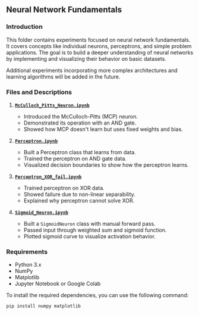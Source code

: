 ## Neural Network Fundamentals

### Introduction

This folder contains experiments focused on neural network fundamentals. It covers concepts like individual neurons, perceptrons, and simple problem applications. The goal is to build a deeper understanding of neural networks by implementing and visualizing their behavior on basic datasets.

Additional experiments incorporating more complex architectures and learning algorithms will be added in the future.

### Files and Descriptions

1. **[`McCulloch_Pitts_Neuron.ipynb`](./McCulloch_Pitts_Neuron.ipynb)**
   - Introduced the McCulloch-Pitts (MCP) neuron.
   - Demonstrated its operation with an AND gate.
   - Showed how MCP doesn't learn but uses fixed weights and bias.

2. **[`Perceptron.ipynb`](./Perceptron.ipynb)**
   - Built a Perceptron class that learns from data.
   - Trained the perceptron on AND gate data.
   - Visualized decision boundaries to show how the perceptron learns.

3. **[`Perceptron_XOR_fail.ipynb`](./Perceptron_XOR_fail.ipynb)**
   - Trained perceptron on XOR data.
   - Showed failure due to non-linear separability.
   - Explained why perceptron cannot solve XOR.

4. **[`Sigmoid_Neuron.ipynb`](./Sigmoid_Neuron.ipynb)**
   - Built a `SigmoidNeuron` class with manual forward pass.
   - Passed input through weighted sum and sigmoid function.
   - Plotted sigmoid curve to visualize activation behavior.


### Requirements

- Python 3.x
- NumPy
- Matplotlib
- Jupyter Notebook or Google Colab

To install the required dependencies, you can use the following command:
```bash
pip install numpy matplotlib

